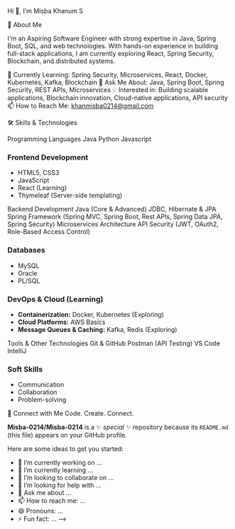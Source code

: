 Hi 👋, I'm Misba Khanum S
                                                                        
                                                                        
🚀 About Me

I'm an Aspiring Software Engineer with strong expertise in Java, Spring Boot, SQL, and web technologies. With hands-on experience in building full-stack applications, I am currently exploring React, Spring Security, Blockchain, and distributed systems.

🔭 Currently Learning: Spring Security, Microservices, React, Docker, Kubernetes, Kafka, Blockchain
💬 Ask Me About: Java, Spring Boot, Spring Security,  REST APIs, Microservices
💡 Interested in: Building scalable applications, Blockchain innovation,  Cloud-native applications, API security
📫 How to Reach Me: khanmisba0214@gmail.com

🛠️ Skills & Technologies

Programming Languages
  Java
  Python
  Javascript
  
### **Frontend Development**
* HTML5, CSS3
* JavaScript
* React (Learning)
* Thymeleaf (Server-side templating)
  
Backend Development
  Java (Core & Advanced)
  JDBC, Hibernate & JPA
  Spring Framework (Spring MVC, Spring Boot, Rest APIs, Spring Data JPA, Spring Security)
  Microservices Architecture
  API Security (JWT, OAuth2, Role-Based Access Control)

### **Databases**
* MySQL
* Oracle
* PL/SQL

### **DevOps & Cloud (Learning)**
* **Containerization:** Docker, Kubernetes (Exploring)
* **Cloud Platforms:** AWS Basics
* **Message Queues & Caching:** Kafka, Redis (Exploring)

Tools & Other Technologies
  Git & GitHub
  Postman (API Testing)
  VS Code
  IntelliJ 

### **Soft Skills**
* Communication
* Collaboration
* Problem-solving

🔗 Connect with Me
Code. Create. Connect.

**Misba-0214/Misba-0214** is a ✨ _special_ ✨ repository because its `README.md` (this file) appears on your GitHub profile.

Here are some ideas to get you started:

- 🔭 I’m currently working on ...
- 🌱 I’m currently learning ...
- 👯 I’m looking to collaborate on ...
- 🤔 I’m looking for help with ...
- 💬 Ask me about ...
- 📫 How to reach me: ...
- 😄 Pronouns: ...
- ⚡ Fun fact: ...
-->
